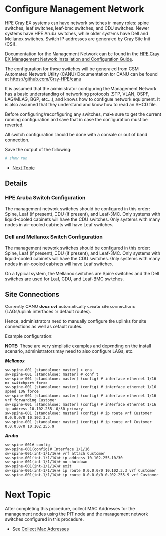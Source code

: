 # Configure Management Network

HPE Cray EX systems can have network switches in many roles: spine switches, leaf switches, leaf-bmc switches, and CDU switches.
Newer systems have HPE Aruba switches, while older systems have Dell and Mellanox switches. Switch IP addresses are generated by Cray Site Init (CSI).


Documentation for the Management Network can be found in the [HPE Cray EX Management Network Installation and Configuration Guide](../operations/network/management_network/index.md).


The configuration for these switches will be generated from CSM Automated Network Utility (CANU)
Documentation for CANU can be found at https://github.com/Cray-HPE/canu

It is assumed that the administrator configuring the Management Network has a basic understanding of networking protocols (STP, VLAN, OSPF, LAG/MLAG, BGP, etc...), and knows how to configure network equipment. It is also assumed that they understand and know how to read an SHCD file.

Before configuring/reconfiguring any switches, make sure to get the current running configuration and save that in case the configuration must be reverted.

All switch configuration should be done with a console or out of band connection.

Save the output of the following:

```bash
# show run
```

   * [Next Topic](#next-topic)


## Details

<a name="hpe_aruba_switch_configuration"></a>
### HPE Aruba Switch Configuration

The management network switches should be configured in this order: Spine, Leaf (if present), CDU (if present), and Leaf-BMC.
Only systems with liquid-cooled cabinets will have the CDU switches. Only systems with many nodes in air-cooled cabinets
will have Leaf switches.


<a name="dell_and_mellanox_switch_configuration"></a>
### Dell and Mellanox Switch Configuration

The management network switches should be configured in this order: Spine, Leaf (if present), CDU (if present), and Leaf-BMC.
Only systems with liquid-cooled cabinets will have the CDU switches. Only systems with many nodes in air-cooled
cabinets will have Leaf switches.

On a typical system, the Mellanox switches are Spine switches and the Dell switches are used for Leaf, CDU, and Leaf-BMC switches.

## Site Connections

Currently CANU ***does not*** automatically create site connections (LAGs/uplink interfaces or default routes). 

Hence, administrators need to manually configure the uplinks for site connections as well as default routes. 

Example configuration: 

**NOTE:** These are very simplistic examples and depending on the install scenario, administrators may need to also configure LAGs, etc. 

***Mellanox***

```
sw-spine-001 [standalone: master] > ena
sw-spine-001 [standalone: master] # conf t
sw-spine-001 [standalone: master] (config) # interface ethernet 1/16 no switchport force
sw-spine-001 [standalone: master] (config) # interface ethernet 1/16 speed 10G force
sw-spine-001 [standalone: master] (config) # interface ethernet 1/16 vrf forwarding Customer
sw-spine-001 [standalone: master] (config) # interface ethernet 1/16 ip address 10.102.255.10/30 primary
sw-spine-001 [standalone: master] (config) # ip route vrf Customer 0.0.0.0/0 10.102.3.3 
sw-spine-001 [standalone: master] (config) # ip route vrf Customer 0.0.0.0/0 10.102.255.9
```
***Aruba***

```
sw-spine-001# config
sw-spine-001(config)# Interface 1/1/16
sw-spine-001(int-1/1/16)# vrf attach Customer
sw-spine-001(int-1/1/16)# ip address 10.102.255.10/30
sw-spine-001(int-1/1/16)# no shutdown
sw-spine-001(int-1/1/16)# exit
sw-spine-001(int-1/1/16)# ip route 0.0.0.0/0 10.102.3.3 vrf Customer
sw-spine-001(int-1/1/16)# ip route 0.0.0.0/0 0.102.255.9 vrf Customer
```


<a name="next-topic"></a>
# Next Topic

   After completing this procedure, collect MAC Addresses for the management nodes using the PIT node and the management network switches configured in this procedure.

   * See [Collect Mac Addresses](index.md#collect_mac_addresses_for_ncns)
